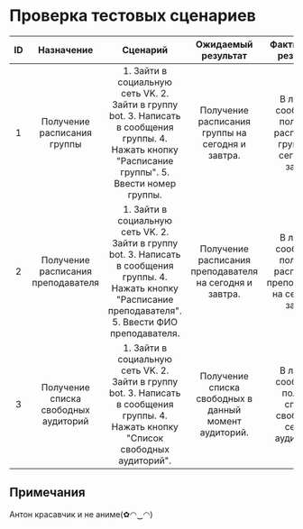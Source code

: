 # Проверка тестовых сценариев
| ID  | Назначение  | Сценарий | Ожидаемый результат  | Фактический результат  | Оценка |
|:-------------: |:---------------:| :-------------:|:-------------: |:---------------:| :-------------:|
| 1       | Получение расписания группы |     1.	Зайти в социальную сеть VK.         2.	Зайти в группу bot.  3.	Написать в сообщения группы.  4.	Нажать кнопку "Расписание группы".  5.	Ввести номер группы.| Получение расписания группы на сегодня и завтра.       | В личные сообщения получено расписание группы на сегодня и завтра |     Тест пройден.  |
| 2       | Получение расписания преподавателя  |     1.	Зайти в социальную сеть VK.  2.	Зайти в группу bot.  3.	Написать в сообщения группы.  4.	Нажать кнопку "Расписание преподавателя".  5.	Ввести ФИО преподавателя.| Получение расписания преподавателя на сегодня и завтра.       |  В личные сообщения получено расписание преподавателя на сегодня и завтра |     Тест пройден. |
| 3       | Получение списка свободных аудиторий  |     1.	Зайти в социальную сеть VK.  2.	Зайти в группу bot.  3.	Написать в сообщения группы.  4.	Нажать кнопку "Список свободных аудиторий".| Получение списка свободных в данный момент аудиторий.       |  В личные сообщения получен список свободных сейчас аудиторий . |     Тест пройден.  |

## Примечания
Антон красавчик и не аниме(✿◠‿◠)
